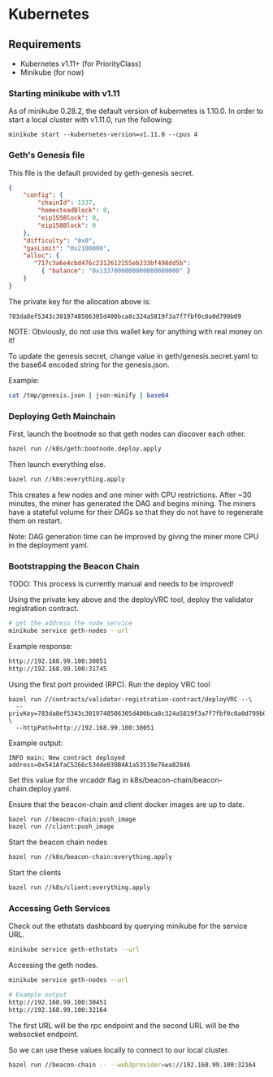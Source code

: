 # Kubernetes 

## Requirements

- Kubernetes v1.11+ (for PriorityClass)
- Minikube (for now)

### Starting minikube with v1.11

As of minikube 0.28.2, the default version of kubernetes is 1.10.0. In order to
start a local cluster with v1.11.0, run the following:

```
minikube start --kubernetes-version=v1.11.0 --cpus 4
```

### Geth's Genesis file

This file is the default provided by geth-genesis secret. 

```json
{                                                                               
    "config": {                                                                 
        "chainId": 1337,                                                        
        "homesteadBlock": 0,                                                    
        "eip155Block": 0,                                                       
        "eip158Block": 0                                                        
    },                                                                          
    "difficulty": "0x0",                                                      
    "gasLimit": "0x2100000",                                                    
    "alloc": {                                                                  
       "717c3a6e4cbd476c2312612155eb233bf498dd5b":                              
         { "balance": "0x1337000000000000000000" }                             
    }                                                                           
}
```

The private key for the allocation above is:

```text
783da8ef5343c3019748506305d400bca8c324a5819f3a7f7fbf0c0a0d799b09
```

NOTE: Obviously, do not use this wallet key for anything with real money on it!

To update the genesis secret, change value in geth/genesis.secret.yaml to the
base64 encoded string for the genesis.json.

Example:

```bash
cat /tmp/genesis.json | json-minify | base64
```

### Deploying Geth Mainchain

First, launch the bootnode so that geth nodes can discover each other.

```bash
bazel run //k8s/geth:bootnode.deploy.apply
```

Then launch everything else.

```bash
bazel run //k8s:everything.apply
```

This creates a few nodes and one miner with CPU restrictions. After ~30 
minutes, the miner has generated the DAG and begins mining. The miners have a
stateful volume for their DAGs so that they do not have to regenerate them on
restart. 

Note: DAG generation time can be improved by giving the miner more CPU in the 
deployment yaml.

### Bootstrapping the Beacon Chain

TODO: This process is currently manual and needs to be improved!

Using the private key above and the deployVRC tool, deploy the validator
registration contract.

```bash
# get the address the node service
minikube service geth-nodes --url
```

Example response:

```bash
http://192.168.99.100:30051
http://192.168.99.100:31745
```

Using the first port provided (RPC). Run the deploy VRC tool

```
bazel run //contracts/validator-registration-contract/deployVRC --\
  --privKey=783da8ef5343c3019748506305d400bca8c324a5819f3a7f7fbf0c0a0d799b09 \
  --httpPath=http://192.168.99.100:30051
```

Example output:

```
INFO main: New contract deployed address=0x541AfaC5266c534de039B4A1a53519e76ea82846
```

Set this value for the vrcaddr flag in 
k8s/beacon-chain/beacon-chain.deploy.yaml.

Ensure that the beacon-chain and client docker images are up to date. 

```bash
bazel run //beacon-chain:push_image
bazel run //client:push_image
```

Start the beacon chain nodes

```bash
bazel run //k8s/beacon-chain:everything.apply
```

Start the clients

```bash
bazel run //k8s/client:everything.apply
```

### Accessing Geth Services

Check out the ethstats dashboard by querying minikube for the service URL.

```bash
minikube service geth-ethstats --url
```

Accessing the geth nodes.

```bash
minikube service geth-nodes --url

# Example output
http://192.168.99.100:30451
http://192.168.99.100:32164
```

The first URL will be the rpc endpoint and the second URL will be the websocket
endpoint.

So we can use these values locally to connect to our local cluster.

```bash
bazel run //beacon-chain -- --web3provider=ws://192.168.99.100:32164
```

